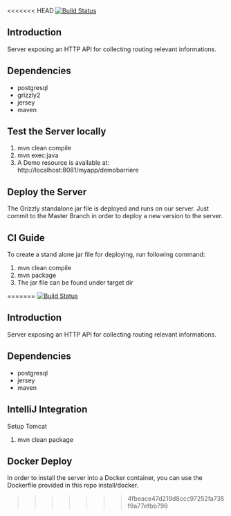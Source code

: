 <<<<<<< HEAD
[![Build Status](https://jenkins.vincinator.de/buildStatus/icon?job=bp17)](https://jenkins.vincinator.de/job/bp17)

## Introduction
Server exposing an HTTP API for collecting routing relevant informations.

## Dependencies

- postgresql
- grizzly2
- jersey
- maven


## Test the Server locally

1) mvn clean compile
2) mvn exec:java
3) A Demo resource is available at: http://localhost:8081/myapp/demobarriere



## Deploy the Server 
The Grizzly standalone jar file is deployed and runs on our server. 
Just commit to the Master Branch in order to deploy a new version to the server.

## CI Guide
To create a stand alone jar file for deploying, run following command:
1) mvn clean compile
2) mvn package
3) The jar file can be found under target dir



=======
[![Build Status](https://jenkins.vincinator.de/buildStatus/icon?job=bp17)](https://jenkins.vincinator.de/job/bp17)

## Introduction
Server exposing an HTTP API for collecting routing relevant informations.

## Dependencies

- postgresql
- jersey
- maven


## IntelliJ Integration 
Setup Tomcat 

1) mvn clean package


## Docker Deploy

In order to install the server into a Docker container, you can use the Dockerfile provided in this repo install/docker.




>>>>>>> 4fbeace47d219d8ccc97252fa735f9a77efbb798
